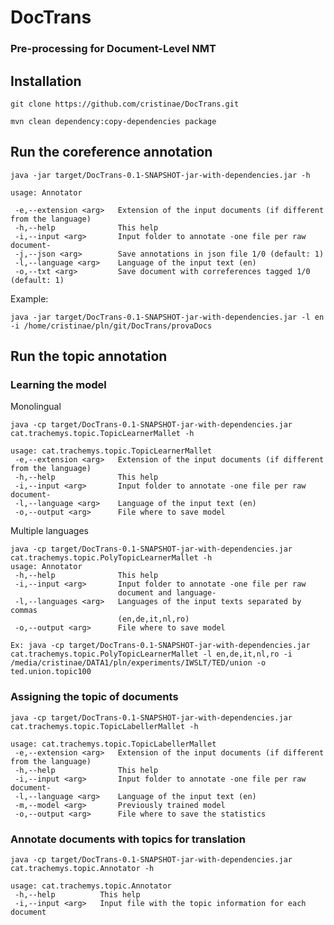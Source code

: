 # DocTrans
### Pre-processing for Document-Level NMT

## Installation

```git clone https://github.com/cristinae/DocTrans.git```

```mvn clean dependency:copy-dependencies package```


## Run the coreference annotation

```
java -jar target/DocTrans-0.1-SNAPSHOT-jar-with-dependencies.jar -h

usage: Annotator

 -e,--extension <arg>   Extension of the input documents (if different from the language)
 -h,--help              This help
 -i,--input <arg>       Input folder to annotate -one file per raw document-
 -j,--json <arg>        Save annotations in json file 1/0 (default: 1)
 -l,--language <arg>    Language of the input text (en)
 -o,--txt <arg>         Save document with correferences tagged 1/0 (default: 1)
```

Example:

```java -jar target/DocTrans-0.1-SNAPSHOT-jar-with-dependencies.jar -l en -i /home/cristinae/pln/git/DocTrans/provaDocs```



## Run the topic annotation

### Learning the model

Monolingual

```
java -cp target/DocTrans-0.1-SNAPSHOT-jar-with-dependencies.jar cat.trachemys.topic.TopicLearnerMallet -h

usage: cat.trachemys.topic.TopicLearnerMallet 
 -e,--extension <arg>   Extension of the input documents (if different from the language)
 -h,--help              This help
 -i,--input <arg>       Input folder to annotate -one file per raw document-
 -l,--language <arg>    Language of the input text (en)
 -o,--output <arg>      File where to save model
```

Multiple languages

```
java -cp target/DocTrans-0.1-SNAPSHOT-jar-with-dependencies.jar cat.trachemys.topic.PolyTopicLearnerMallet -h
usage: Annotator
 -h,--help              This help
 -i,--input <arg>       Input folder to annotate -one file per raw
                        document and language-
 -l,--languages <arg>   Languages of the input texts separated by commas
                        (en,de,it,nl,ro)
 -o,--output <arg>      File where to save model

Ex: java -cp target/DocTrans-0.1-SNAPSHOT-jar-with-dependencies.jar cat.trachemys.topic.PolyTopicLearnerMallet -l en,de,it,nl,ro -i /media/cristinae/DATA1/pln/experiments/IWSLT/TED/union -o ted.union.topic100
```

### Assigning the topic of documents

```
java -cp target/DocTrans-0.1-SNAPSHOT-jar-with-dependencies.jar cat.trachemys.topic.TopicLabellerMallet -h

usage: cat.trachemys.topic.TopicLabellerMallet
 -e,--extension <arg>   Extension of the input documents (if different from the language)              
 -h,--help              This help
 -i,--input <arg>       Input folder to annotate -one file per raw document-
 -l,--language <arg>    Language of the input text (en)
 -m,--model <arg>       Previously trained model
 -o,--output <arg>      File where to save the statistics
```

### Annotate documents with topics for translation

```
java -cp target/DocTrans-0.1-SNAPSHOT-jar-with-dependencies.jar cat.trachemys.topic.Annotator -h

usage: cat.trachemys.topic.Annotator
 -h,--help          This help
 -i,--input <arg>   Input file with the topic information for each document
 ```                   


